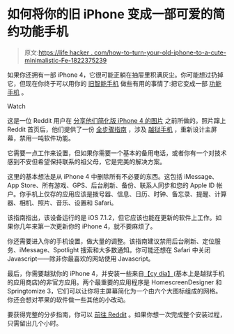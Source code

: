 # 如何将你的旧 iPhone 变成一部可爱的简约功能手机

> 原文:[https://life hacker . com/how-to-turn-your-old-iphone-to-a-cute-minimalistic-Fe-1822375239](https://lifehacker.com/how-to-turn-your-old-iphone-into-a-cute-minimalistic-fe-1822375239)

如果你还拥有一部 iPhone 4，它很可能正躺在抽屉里积满灰尘。你可能想过扔掉它，但现在你终于可以用你的 [旧智能手机](https://lifehacker.com/seven-ways-to-reuse-and-get-creative-with-your-old-ipho-5576310) 做些有用的事情了:把它变成一部 [功能手机](https://lifehacker.com/five-best-feature-phones-1518601513) 。

Watch

这是一位 Reddit 用户在 [分享他们简化版 iPhone 4 的图片](https://www.reddit.com/r/iphone/comments/7sj1fb/turned_my_old_and_slow_iphone_4_into_fast_ultra/?st=jcsri44w&sh=61c0bc97) 之前所做的。照片蹿上 Reddit 首页后，他们提供了一份 [全步骤指南](https://www.reddit.com/r/jailbreak/comments/7slvnz/tutorial_guide_to_make_iphone_4_faster_with_ultra/?st=jct7yr80&sh=453a572d) ，涉及 [越狱手机](https://lifehacker.com/are-you-still-interested-in-jailbreaking-your-iphone-1792091456) ，重新设计主屏幕，禁用一吨软件功能。

它需要一点工作来设置，但如果你需要一个基本的备用电话，或者你有一个对技术感到不安但希望保持联系的祖父母，它是完美的解决方案。

这里的基本想法是从 iPhone 4 中删除所有不必要的东西。这包括 iMessage、App Store、所有游戏、GPS、后台刷新、备份、联系人同步和您的 Apple ID 帐户。你手机上仅存的应用应该是拨号器、信息、日历、时钟、备忘录、提醒、计算器、相机、照片、音乐、设置和 Safari。

该指南指出，该设备运行的是 iOS 7.1.2，但它应该也能在更新的软件上工作。如果你几年来第一次更新你的 iPhone 4，就不要麻烦了。

你还需要进入你的手机设置，做大量的调整。该指南建议禁用后台刷新、定位服务、iMessage、Spotlight 搜索和大多数通知。你可能还想在 Safari 中关闭 Javascript——除非你最喜欢的网站使用 Javascript。

最后，你需要越狱你的 iPhone 4，并安装一些来自[【cy dia】](https://lifehacker.com/cydia-search-sifts-through-the-cydia-app-store-on-your-5799494)(基本上是越狱手机的应用商店)的非官方应用。两个最重要的应用程序是 HomescreenDesigner 和 Springtomize 3，它们可以让你将主屏幕简化为一个由六个大图标组成的网格。你还会想对苹果的软件做一些其他的小改动。

要获得完整的分步指南，你可以 [前往 Reddit](https://www.reddit.com/r/jailbreak/comments/7slvnz/tutorial_guide_to_make_iphone_4_faster_with_ultra/?st=jct7yr80&sh=453a572d) 。如果你想一次完成整个安装过程，只需留出几个小时。